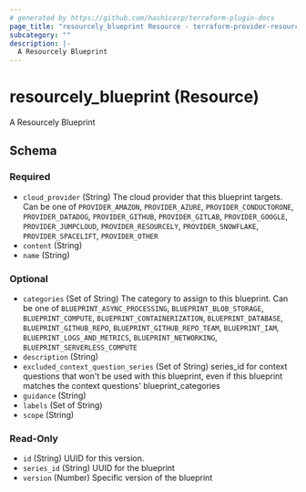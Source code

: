 ```yaml
---
# generated by https://github.com/hashicorp/terraform-plugin-docs
page_title: "resourcely_blueprint Resource - terraform-provider-resourcely"
subcategory: ""
description: |-
  A Resourcely Blueprint
---
```


# resourcely_blueprint (Resource)

A Resourcely Blueprint



<!-- schema generated by tfplugindocs -->
## Schema

### Required

- `cloud_provider` (String) The cloud provider that this blueprint targets. Can be one of `PROVIDER_AMAZON`, `PROVIDER_AZURE`, `PROVIDER_CONDUCTORONE`, `PROVIDER_DATADOG`, `PROVIDER_GITHUB`, `PROVIDER_GITLAB`, `PROVIDER_GOOGLE`, `PROVIDER_JUMPCLOUD`, `PROVIDER_RESOURCELY`, `PROVIDER_SNOWFLAKE`, `PROVIDER_SPACELIFT`, `PROVIDER_OTHER`
- `content` (String)
- `name` (String)

### Optional

- `categories` (Set of String) The category to assign to this blueprint. Can be one of `BLUEPRINT_ASYNC_PROCESSING`, `BLUEPRINT_BLOB_STORAGE`, `BLUEPRINT_COMPUTE`, `BLUEPRINT_CONTAINERIZATION`, `BLUEPRINT_DATABASE`, `BLUEPRINT_GITHUB_REPO`, `BLUEPRINT_GITHUB_REPO_TEAM`, `BLUEPRINT_IAM`, `BLUEPRINT_LOGS_AND_METRICS`, `BLUEPRINT_NETWORKING`, `BLUEPRINT_SERVERLESS_COMPUTE`
- `description` (String)
- `excluded_context_question_series` (Set of String) series_id for context questions that won't be used with this blueprint, even if this blueprint matches the context questions' blueprint_categories
- `guidance` (String)
- `labels` (Set of String)
- `scope` (String)

### Read-Only

- `id` (String) UUID for this version.
- `series_id` (String) UUID for the blueprint
- `version` (Number) Specific version of the blueprint
